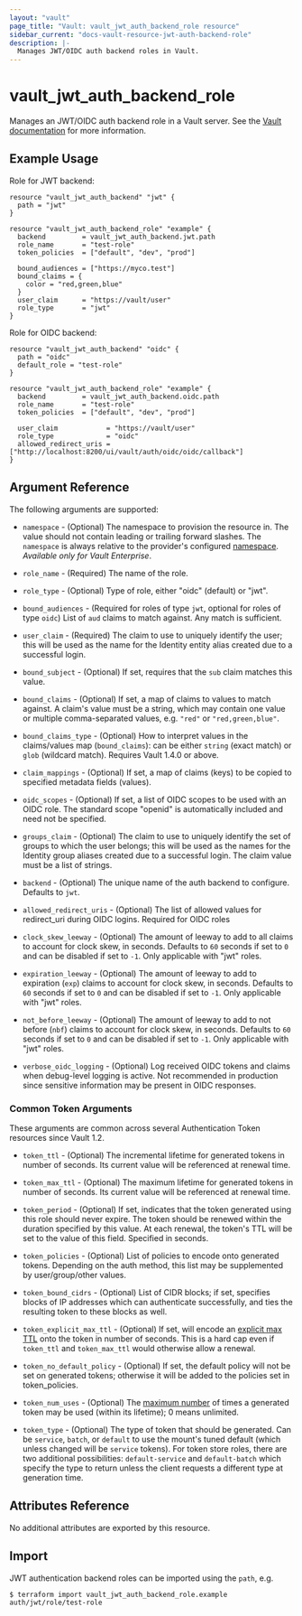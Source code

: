 ```yaml
---
layout: "vault"
page_title: "Vault: vault_jwt_auth_backend_role resource"
sidebar_current: "docs-vault-resource-jwt-auth-backend-role"
description: |-
  Manages JWT/OIDC auth backend roles in Vault.
---
```


# vault\_jwt\_auth\_backend\_role

Manages an JWT/OIDC auth backend role in a Vault server. See the [Vault
documentation](https://www.vaultproject.io/docs/auth/jwt.html) for more
information.

## Example Usage

Role for JWT backend:

```hcl
resource "vault_jwt_auth_backend" "jwt" {
  path = "jwt"
}

resource "vault_jwt_auth_backend_role" "example" {
  backend         = vault_jwt_auth_backend.jwt.path
  role_name       = "test-role"
  token_policies  = ["default", "dev", "prod"]

  bound_audiences = ["https://myco.test"]
  bound_claims = {
    color = "red,green,blue"
  }
  user_claim      = "https://vault/user"
  role_type       = "jwt"
}
```

Role for OIDC backend:

```hcl
resource "vault_jwt_auth_backend" "oidc" {
  path = "oidc"
  default_role = "test-role"
}

resource "vault_jwt_auth_backend_role" "example" {
  backend         = vault_jwt_auth_backend.oidc.path
  role_name       = "test-role"
  token_policies  = ["default", "dev", "prod"]

  user_claim            = "https://vault/user"
  role_type             = "oidc"
  allowed_redirect_uris = ["http://localhost:8200/ui/vault/auth/oidc/oidc/callback"]
}
```

## Argument Reference

The following arguments are supported:

* `namespace` - (Optional) The namespace to provision the resource in.
  The value should not contain leading or trailing forward slashes.
  The `namespace` is always relative to the provider's configured [namespace](../index.html#namespace).
   *Available only for Vault Enterprise*.

* `role_name` - (Required) The name of the role.

* `role_type` - (Optional) Type of role, either "oidc" (default) or "jwt".

* `bound_audiences` - (Required for roles of type `jwt`, optional for roles of
  type `oidc`) List of `aud` claims to match against. Any match is sufficient.

* `user_claim` - (Required) The claim to use to uniquely identify
  the user; this will be used as the name for the Identity entity alias created
  due to a successful login.

* `bound_subject` - (Optional) If set, requires that the `sub` claim matches
  this value.

* `bound_claims` - (Optional) If set, a map of claims to values to match against.
  A claim's value must be a string, which may contain one value or multiple
  comma-separated values, e.g. `"red"` or `"red,green,blue"`.

* `bound_claims_type` - (Optional) How to interpret values in the claims/values
  map (`bound_claims`): can be either `string` (exact match) or `glob` (wildcard
  match). Requires Vault 1.4.0 or above.

* `claim_mappings` - (Optional) If set, a map of claims (keys) to be copied
  to specified metadata fields (values).

* `oidc_scopes` - (Optional) If set, a list of OIDC scopes to be used with an OIDC role.
  The standard scope "openid" is automatically included and need not be specified.

* `groups_claim` - (Optional) The claim to use to uniquely identify
  the set of groups to which the user belongs; this will be used as the names
  for the Identity group aliases created due to a successful login. The claim
  value must be a list of strings.

* `backend` - (Optional) The unique name of the auth backend to configure.
  Defaults to `jwt`.

* `allowed_redirect_uris` - (Optional) The list of allowed values for redirect_uri during OIDC logins.
  Required for OIDC roles

* `clock_skew_leeway` - (Optional) The amount of leeway to add to all claims to account for clock skew, in
  seconds. Defaults to `60` seconds if set to `0` and can be disabled if set to `-1`.
  Only applicable with "jwt" roles.

* `expiration_leeway` - (Optional) The amount of leeway to add to expiration (`exp`) claims to account for
  clock skew, in seconds. Defaults to `60` seconds if set to `0` and can be disabled if set to `-1`.
  Only applicable with "jwt" roles.

* `not_before_leeway` - (Optional) The amount of leeway to add to not before (`nbf`) claims to account for
  clock skew, in seconds. Defaults to `60` seconds if set to `0` and can be disabled if set to `-1`.
  Only applicable with "jwt" roles.

* `verbose_oidc_logging` - (Optional) Log received OIDC tokens and claims when debug-level
  logging is active. Not recommended in production since sensitive information may be present
  in OIDC responses.

### Common Token Arguments

These arguments are common across several Authentication Token resources since Vault 1.2.

* `token_ttl` - (Optional) The incremental lifetime for generated tokens in number of seconds.
  Its current value will be referenced at renewal time.

* `token_max_ttl` - (Optional) The maximum lifetime for generated tokens in number of seconds.
  Its current value will be referenced at renewal time.

* `token_period` - (Optional) If set, indicates that the
  token generated using this role should never expire. The token should be renewed within the
  duration specified by this value. At each renewal, the token's TTL will be set to the
  value of this field. Specified in seconds.

* `token_policies` - (Optional) List of policies to encode onto generated tokens. Depending
  on the auth method, this list may be supplemented by user/group/other values.

* `token_bound_cidrs` - (Optional) List of CIDR blocks; if set, specifies blocks of IP
  addresses which can authenticate successfully, and ties the resulting token to these blocks
  as well.

* `token_explicit_max_ttl` - (Optional) If set, will encode an
  [explicit max TTL](https://www.vaultproject.io/docs/concepts/tokens.html#token-time-to-live-periodic-tokens-and-explicit-max-ttls)
  onto the token in number of seconds. This is a hard cap even if `token_ttl` and
  `token_max_ttl` would otherwise allow a renewal.

* `token_no_default_policy` - (Optional) If set, the default policy will not be set on
  generated tokens; otherwise it will be added to the policies set in token_policies.

* `token_num_uses` - (Optional) The [maximum number](https://www.vaultproject.io/api-docs/jwt#token_num_uses)
   of times a generated token may be used (within its lifetime); 0 means unlimited.

* `token_type` - (Optional) The type of token that should be generated. Can be `service`,
  `batch`, or `default` to use the mount's tuned default (which unless changed will be
  `service` tokens). For token store roles, there are two additional possibilities:
  `default-service` and `default-batch` which specify the type to return unless the client
  requests a different type at generation time.

## Attributes Reference

No additional attributes are exported by this resource.

## Import

JWT authentication backend roles can be imported using the `path`, e.g.

```
$ terraform import vault_jwt_auth_backend_role.example auth/jwt/role/test-role
```

